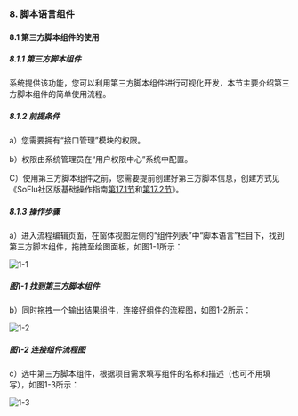 ### 8. 脚本语言组件

#### 8.1 第三方脚本组件的使用

##### 8.1.1 第三方脚本组件

系统提供该功能，您可以利用第三方脚本组件进行可视化开发，本节主要介绍第三方脚本组件的简单使用流程。

##### 8.1.2 前提条件

a）您需要拥有“接口管理”模块的权限。

b）权限由系统管理员在“用户权限中心”系统中配置。

C）使用第三方脚本组件之前，您需要提前创建好第三方脚本信息，创建方式见《SoFlu社区版基础操作指南[第17.1节](https://gitee.com/feisuanyz/SoFlu-adp/blob/master/SoFlu%E7%A4%BE%E5%8C%BA%E7%89%88%E6%95%99%E7%A8%8B/SoFlu%E7%A4%BE%E5%8C%BA%E7%89%88%E5%9F%BA%E7%A1%80%E6%93%8D%E4%BD%9C%E6%8C%87%E5%8D%97/17.%20%E7%AC%AC%E4%B8%89%E6%96%B9%E8%84%9A%E6%9C%AC/1.%20%E7%AC%AC%E4%B8%89%E6%96%B9%E8%84%9A%E6%9C%AC.md#11-%E6%96%B0%E5%A2%9E%E7%AC%AC%E4%B8%89%E6%96%B9%E8%84%9A%E6%9C%AC%E6%A8%A1%E5%9D%97)和[第17.2节](https://gitee.com/feisuanyz/SoFlu-adp/blob/master/SoFlu%E7%A4%BE%E5%8C%BA%E7%89%88%E6%95%99%E7%A8%8B/SoFlu%E7%A4%BE%E5%8C%BA%E7%89%88%E5%9F%BA%E7%A1%80%E6%93%8D%E4%BD%9C%E6%8C%87%E5%8D%97/17.%20%E7%AC%AC%E4%B8%89%E6%96%B9%E8%84%9A%E6%9C%AC/1.%20%E7%AC%AC%E4%B8%89%E6%96%B9%E8%84%9A%E6%9C%AC.md#12-%E6%96%B0%E5%A2%9Epython%E8%84%9A%E6%9C%AC)》。

##### 8.1.3 操作步骤

a）进入流程编辑页面，在窗体视图左侧的“组件列表”中“脚本语言”栏目下，找到第三方脚本组件，拖拽至绘图面板，如图1-1所示：

![1-1](https://www.feisuanyz.com/fsimage/zc-image/cz_22_7_1_1.png)

##### 图1-1 找到第三方脚本组件

b）同时拖拽一个输出结果组件，连接好组件的流程图，如图1-2所示：

![1-2](https://www.feisuanyz.com/fsimage/zc-image/cz_22_7_1_1.png)

##### 图1-2 连接组件流程图

c）选中第三方脚本组件，根据项目需求填写组件的名称和描述（也可不用填写），如图1-3所示：

![1-3](https://www.feisuanyz.com/fsimage/zc-image/cz_22_7_1_3.png)
